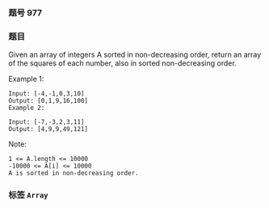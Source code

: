 ### 题号 977

### 题目

Given an array of integers A sorted in non-decreasing order, return an array of the squares of each number, also in sorted non-decreasing order.



Example 1:

    Input: [-4,-1,0,3,10]
    Output: [0,1,9,16,100]
    Example 2:

    Input: [-7,-3,2,3,11]
    Output: [4,9,9,49,121]


Note:

    1 <= A.length <= 10000
    -10000 <= A[i] <= 10000
    A is sorted in non-decreasing order.


### 标签 ```Array```
